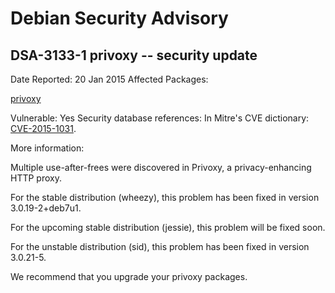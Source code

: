 
Debian Security Advisory
========================


DSA-3133-1 privoxy -- security update
-------------------------------------



Date Reported:
20 Jan 2015
Affected Packages:

[privoxy](https://packages.debian.org/src:privoxy)

Vulnerable:
Yes
Security database references:
In Mitre's CVE dictionary: [CVE-2015-1031](https://security-tracker.debian.org/tracker/CVE-2015-1031).  

More information:

Multiple use-after-frees were discovered in Privoxy, a privacy-enhancing
HTTP proxy.


For the stable distribution (wheezy), this problem has been fixed in
version 3.0.19-2+deb7u1.


For the upcoming stable distribution (jessie), this problem will be
fixed soon.


For the unstable distribution (sid), this problem has been fixed in
version 3.0.21-5.


We recommend that you upgrade your privoxy packages.






